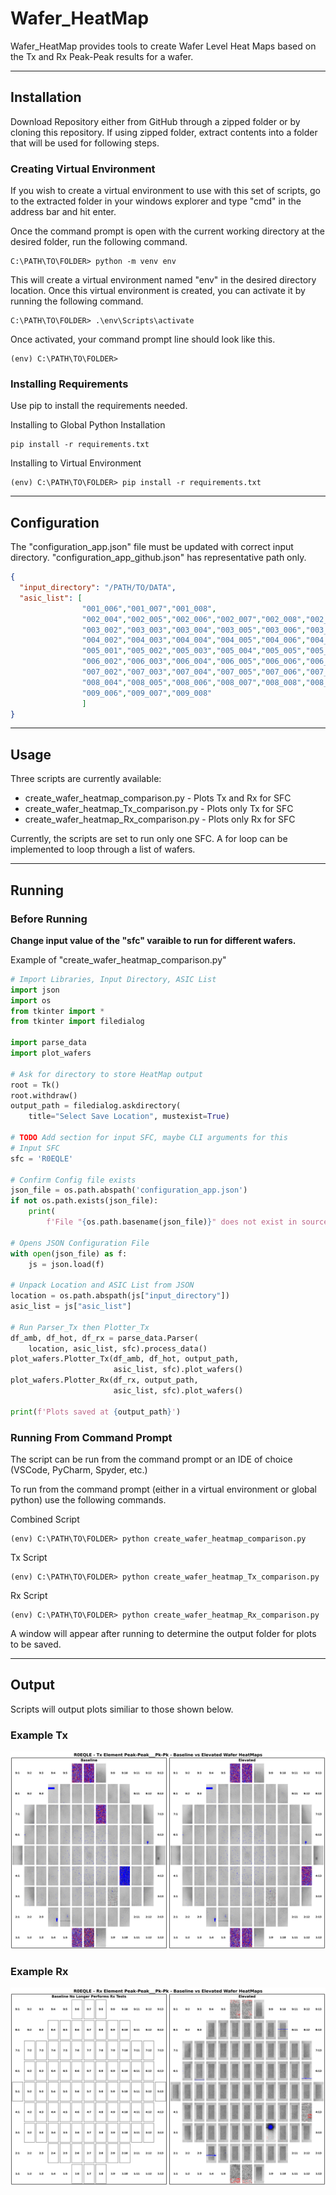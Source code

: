 # Wafer_HeatMap

Wafer_HeatMap provides tools to create Wafer Level Heat Maps based on the Tx and Rx Peak-Peak results for a wafer.
___
## Installation
Download Repository either from GitHub through a zipped folder or by cloning this repository. If using zipped folder, extract contents into a folder that will be used for following steps.

### Creating Virtual Environment
If you wish to create a virtual environment to use with this set of scripts, go to the extracted folder in your windows explorer and type "cmd" in the address bar and hit enter.

Once the command prompt is open with the current working directory at the desired folder, run the following command.

```
C:\PATH\TO\FOLDER> python -m venv env
```

This will create a virtual environment named "env" in the desired directory location. Once this virtual environment is created, you can activate it by running the following command.

```
C:\PATH\TO\FOLDER> .\env\Scripts\activate
```

Once activated, your command prompt line should look like this.

```
(env) C:\PATH\TO\FOLDER> 
```

### Installing Requirements
Use pip to install the requirements needed.

Installing to Global Python Installation
```
pip install -r requirements.txt
```

Installing to Virtual Environment
```
(env) C:\PATH\TO\FOLDER> pip install -r requirements.txt
```
___
## Configuration
The "configuration_app.json" file must be updated with correct input directory. "configuration_app_github.json" has representative path only.

``` json
{
  "input_directory": "/PATH/TO/DATA",
  "asic_list": [
                "001_006","001_007","001_008",
                "002_004","002_005","002_006","002_007","002_008","002_009","002_010",
                "003_002","003_003","003_004","003_005","003_006","003_007","003_008","003_009","003_010","003_011","003_012",
                "004_002","004_003","004_004","004_005","004_006","004_007","004_008","004_009","004_010","004_011","004_012",
                "005_001","005_002","005_003","005_004","005_005","005_006","005_007","005_008","005_009","005_010","005_011","005_012","005_013",
                "006_002","006_003","006_004","006_005","006_006","006_007","006_008","006_009","006_010","006_011","006_012",
                "007_002","007_003","007_004","007_005","007_006","007_007","007_008","007_009","007_010","007_011","007_012",
                "008_004","008_005","008_006","008_007","008_008","008_009","008_010",
                "009_006","009_007","009_008"
                ]
}
```
___
## Usage
Three scripts are currently available:
- create_wafer_heatmap_comparison.py - Plots Tx and Rx for SFC
- create_wafer_heatmap_Tx_comparison.py - Plots only Tx for SFC
- create_wafer_heatmap_Rx_comparison.py - Plots only Rx for SFC
  
Currently, the scripts are set to run only one SFC. A for loop can be implemented to loop through a list of wafers.
___
## Running

### Before Running
**Change input value of the "sfc" varaible to run for different wafers.**

Example of "create_wafer_heatmap_comparison.py"
``` python
# Import Libraries, Input Directory, ASIC List
import json
import os
from tkinter import *
from tkinter import filedialog

import parse_data
import plot_wafers

# Ask for directory to store HeatMap output
root = Tk()
root.withdraw()
output_path = filedialog.askdirectory(
    title="Select Save Location", mustexist=True)

# TODO Add section for input SFC, maybe CLI arguments for this
# Input SFC
sfc = 'R0EQLE'

# Confirm Config file exists
json_file = os.path.abspath('configuration_app.json')
if not os.path.exists(json_file):
    print(
        f'File "{os.path.basename(json_file)}" does not exist in source directory.')

# Opens JSON Configuration File
with open(json_file) as f:
    js = json.load(f)

# Unpack Location and ASIC List from JSON
location = os.path.abspath(js["input_directory"])
asic_list = js["asic_list"]

# Run Parser_Tx then Plotter_Tx
df_amb, df_hot, df_rx = parse_data.Parser(
    location, asic_list, sfc).process_data()
plot_wafers.Plotter_Tx(df_amb, df_hot, output_path,
                       asic_list, sfc).plot_wafers()
plot_wafers.Plotter_Rx(df_rx, output_path,
                       asic_list, sfc).plot_wafers()

print(f'Plots saved at {output_path}')
```

### Running From Command Prompt
The script can be run from the command prompt or an IDE of choice (VSCode, PyCharm, Spyder, etc.)

To run from the command prompt (either in a virtual environment or global python) use the following commands.

Combined Script
```
(env) C:\PATH\TO\FOLDER> python create_wafer_heatmap_comparison.py
```

Tx Script
```
(env) C:\PATH\TO\FOLDER> python create_wafer_heatmap_Tx_comparison.py
```

Rx Script
```
(env) C:\PATH\TO\FOLDER> python create_wafer_heatmap_Rx_comparison.py
```

A window will appear after running to determine the output folder for plots to be saved.
___
## Output
Scripts will output plots similiar to those shown below.

### Example Tx
![Example Tx](./output_examples/R0EQLE%20-%20Tx%20Element%20Peak-Peak___Pk-Pk.png)

### Example Rx
![Example Rx](./output_examples/R0EQLE%20-%20Rx%20Element%20Peak-Peak___Pk-Pk.png)

